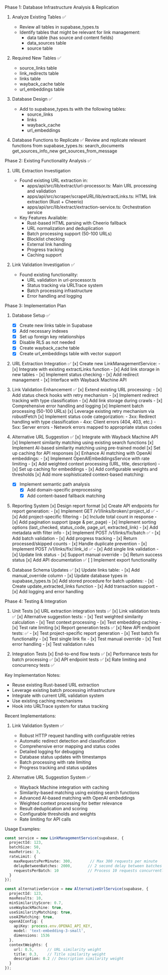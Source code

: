 Phase 1: Database Infrastructure Analysis & Replication
1. Analyze Existing Tables ✅
    - Review all tables in supabase_types.ts
    - Identify tables that might be relevant for link management:
        - data table (has source and content fields)
        - data_sources table
        - source table
2. Required New Tables ✅
    - source_links table
    - link_redirects table
    - links table
    - wayback_cache table
    - url_embeddings table
3. Database Design ✅
    - Add to supabase_types.ts with the following tables:
        - source_links
        - links
        - wayback_cache
        - url_embeddings

4. Database Functions to Replicate ✅
Review and replicate relevant functions from supabase_types.ts:
search_documents
get_sources_info_new
get_sources_from_message

Phase 2: Existing Functionality Analysis ✅
1. URL Extraction Investigation
    - Found existing URL extraction in:
        - apps/api/src/lib/extract/url-processor.ts: Main URL processing and validation
        - apps/api/src/scraper/scrapeURL/lib/extractLinks.ts: HTML link extraction (Rust + Cheerio)
        - apps/api/src/lib/extract/extraction-service.ts: Orchestration service
    - Key Features Available:
        - Rust-based HTML parsing with Cheerio fallback
        - URL normalization and deduplication
        - Batch processing support (50-100 URLs)
        - Blocklist checking
        - External link handling
        - Progress tracking
        - Caching support

2. Link Validation Investigation ✅
    - Found existing functionality:
        - URL validation in url-processor.ts
        - Status tracking via URLTrace system
        - Batch processing infrastructure
        - Error handling and logging

Phase 3: Implementation Plan
1. Database Setup ✅
    - [x] Create new links table in Supabase
    - [x] Add necessary indexes
    - [x] Set up foreign key relationships
    - [x] Disable RLS as not needed
    - [x] Create wayback_cache table
    - [x] Create url_embeddings table with vector support

2. URL Extraction Integration ✅
    [x] Create new LinkManagementService:
        - [x] Integrate with existing extractLinks function
        - [x] Add link storage in new tables
        - [x] Implement status checking
        - [x] Add redirect management
        - [x] Interface with Wayback Machine API

3. Link Validation Enhancement ✅
    [x] Extend existing URL processing:
        - [x] Add status check hooks with retry mechanism
        - [x] Implement redirect tracking with type classification
        - [x] Add link storage during crawls
        - [x] Comprehensive error handling and logging
    [x] Implement batch processing (50-100 URLs)
    [x] Leverage existing retry mechanism via robustFetch
    [x] Implement status code categorization:
        - 3xx: Redirect handling with type classification
        - 4xx: Client errors (404, 403, etc.)
        - 5xx: Server errors
        - Network errors mapped to appropriate status codes

4. Alternative URL Suggestion ✅
    [x] Integrate with Wayback Machine API
    [x] Implement similarity matching using existing search functions
    [x] Implement AI-based similarity matching using pre-trained model
    [x] Set up caching for API responses
    [x] Enhance AI matching with OpenAI embeddings:
        - [x] Implement OpenAIEmbeddingsService with rate limiting
        - [x] Add weighted context processing (URL, title, description)
        - [x] Set up caching for embeddings
        - [x] Add configurable weights and thresholds
    [x] Add more sophisticated context-based matching:
      - [x] Implement semantic path analysis
        - [x] Add domain-specific preprocessing
        - [x] Add content-based fallback matching

5. Reporting System
    [x] Design report format
    [x] Create API endpoints for report generation:
        - [x] Implement GET /v1/links/broken/:project_id ✅
            - [x] Add project-specific filtering
            - [x] Include total count in response
            - [x] Add pagination support (page & per_page)
            - [x] Implement sorting options (last_checked, status_code, page_url, extracted_link)
            - [x] Add metadata with filter info
        - [x] Implement POST /v1/links/fix/batch ✅
            - [x] Add batch validation
            - [x] Add progress tracking
            - [x] Return processed/skipped counts
            - [x] Handle duplicate prevention
        - [x] Implement POST /v1/links/fix/:link_id ✅
            - [x] Add single link validation
            - [x] Update link status
            - [x] Support manual override
            - [x] Return success status
    [x] Add API documentation ✅
    [ ] Implement export functionality

6. Database Schema Updates ✅
    [x] Update links table:
        - [x] Add manual_override column
        - [x] Update database types in supabase_types.ts
    [x] Add stored procedure for batch updates:
        - [x] Create update_extracted_links function
        - [x] Add transaction support
        - [x] Add logging and error handling

Phase 4: Testing & Integration
1. Unit Tests
    [x] URL extraction integration tests ✅
    [x] Link validation tests ✅
    [x] Alternative suggestion tests:
        - [x] Test weighted similarity calculation
        - [x] Test context processing
        - [x] Test embedding caching
        - [x] Test rate limiting
    [x] Report generation tests ✅
    [x] New API endpoint tests: ✅
        - [x] Test project-specific report generation
        - [x] Test batch fix functionality
        - [x] Test single link fix
        - [x] Test manual override
        - [x] Test error handling
        - [x] Test validation rules

2. Integration Tests
    [x] End-to-end flow tests ✅
    [x] Performance tests for batch processing ✅
    [x] API endpoint tests ✅
    [x] Rate limiting and concurrency tests ✅

Key Implementation Notes:
- Reuse existing Rust-based URL extraction
- Leverage existing batch processing infrastructure
- Integrate with current URL validation system
- Use existing caching mechanisms
- Hook into URLTrace system for status tracking

Recent Implementations:
1. Link Validation System ✅
   - Robust HTTP request handling with configurable retries
   - Automatic redirect detection and classification
   - Comprehensive error mapping and status codes
   - Detailed logging for debugging
   - Database status updates with timestamps
   - Batch processing with rate limiting
   - Progress tracking and status updates

2. Alternative URL Suggestion System ✅
   - Wayback Machine integration with caching
   - Similarity-based matching using existing search functions
   - Advanced AI-based matching with OpenAI embeddings
   - Weighted context processing for better relevance
   - Result deduplication and scoring
   - Configurable thresholds and weights
   - Rate limiting for API calls

Usage Examples:
```typescript
const service = new LinkManagementService(supabase, {
  projectId: 123,
  batchSize: 50,
  maxRetries: 3,
  rateLimit: {
    maxRequestsPerMinute: 300,        // Max 300 requests per minute
    delayBetweenBatches: 2000,       // 2 second delay between batches
    requestsPerBatch: 10             // Process 10 requests concurrently
  }
});

const alternativeService = new AlternativeUrlService(supabase, {
  projectId: 123,
  maxResults: 10,
  minSimilarityScore: 0.7,
  useWaybackMachine: true,
  useSimilarityMatching: true,
  useAIMatching: true,
  openAIConfig: {
    apiKey: process.env.OPENAI_API_KEY,
    model: 'text-embedding-3-small',
    dimensions: 1536
  },
  contextWeights: {
    url: 0.5,      // URL similarity weight
    title: 0.3,    // Title similarity weight
    description: 0.2 // Description similarity weight
  }
});
```